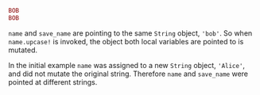 ```ruby
BOB
BOB
```
`name` and `save_name` are pointing to the same `String` object, `'bob'`.  So when `name.upcase!` is invoked, the object both local variables are pointed to is mutated.

In the initial example `name` was assigned to a new `String` object, `'Alice'`, and did not mutate the original string.  Therefore `name` and `save_name` were pointed at different strings.
